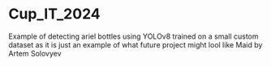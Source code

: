 # Cup_IT_2024
Example of detecting ariel bottles using YOLOv8 trained on a small custom dataset as it is just an example of what future project might lool like
Maid by Artem Solovyev

